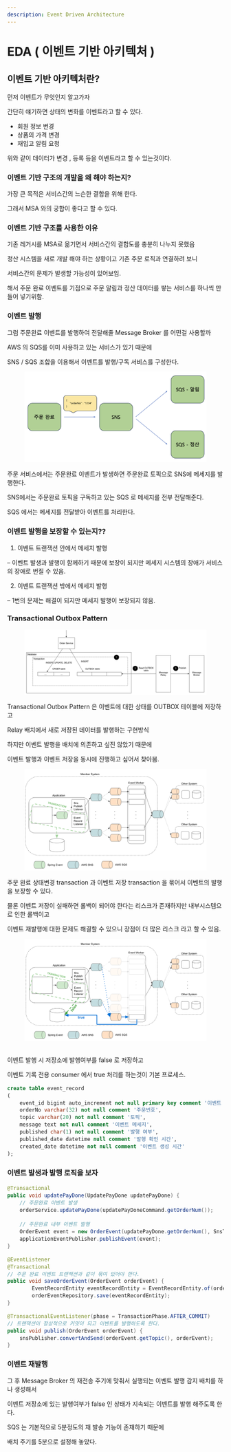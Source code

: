```yaml
---
description: Event Driven Architecture
---
```


# EDA ( 이벤트 기반 아키텍처 )

## 이벤트 기반 아키텍처란?

먼저 이벤트가 무엇인지 알고가자

간단히 얘기하면 상태의 변화를 이벤트라고 할 수 있다.

* 회원 정보 변경
* 상품의 가격 변경
* 재입고 알림 요청

위와 같이 데이터가 변경 , 등록 등을 이벤트라고 할 수 있는것이다.



### 이벤트 기반 구조의 개발을 왜 해야 하는지?

가장 큰 목적은 서비스간의 느슨한 결합을 위해 한다.

그래서 MSA 와의 궁합이 좋다고 할 수 있다.



### 이벤트 기반 구조를 사용한 이유

기존 레거시를 MSA로 옮기면서 서비스간의 결합도를 충분히 나누지 못했음

정산 시스템을 새로 개발 해야 하는 상황이고 기존 주문 로직과 연결하려 보니

서비스간의 문제가 발생할 가능성이 있어보임.

해서 주문 완료 이벤트를 기점으로 주문 알림과 정산 데이터를 쌓는 서비스를 하나씩 만들어 넣기위함.



### 이벤트 발행

그럼 주문완료 이벤트를 발행하여 전달해줄 Message Broker 를 어떤걸 사용할까

AWS 의 SQS를 이미 사용하고 있는 서비스가 있기 때문에

SNS / SQS 조합을 이용해서 이벤트를 발행/구독 서비스를 구성한다.

<figure><img src="../.gitbook/assets/image (80).png" alt=""><figcaption></figcaption></figure>

주문 서비스에서는 주문완료 이벤트가 발생하면 주문완료 토픽으로 SNS에 메세지를 발행한다.

SNS에서는 주문완료 토픽을 구독하고 있는 SQS 로 메세지를 전부 전달해준다.

SQS 에서는 메세지를 전달받아 이벤트를 처리한다.



### 이벤트 발행을 보장할 수 있는지?? <a href="#undefined" id="undefined"></a>

1. 이벤트 트랜잭션 안에서 메세지 발행

– 이벤트 발생과 발행이 함께하기 때문에 보장이 되지만 메세지 시스템의 장애가 서비스의 장애로 번질 수 있음.

2. 이벤트 트랜잭션 밖에서 메세지 발행

– 1번의 문제는 해결이 되지만 메세지 발행이 보장되지 않음.



### Transactional Outbox Pattern <a href="#transactional-outbox-pattern" id="transactional-outbox-pattern"></a>

<figure><img src="../.gitbook/assets/image (81).png" alt=""><figcaption></figcaption></figure>

Transactional Outbox Pattern 은 이벤트에 대한 상태를 OUTBOX 테이블에 저장하고

Relay 배치에서 새로 저장된 데이터를 발행하는 구현방식

&#x20;

하지만 이벤트 발행을 배치에 의존하고 싶진 않았기 때문에

이벤트 발행과 이벤트 저장을 동시에 진행하고 싶어서 찾아봄.

<figure><img src="../.gitbook/assets/image (82).png" alt=""><figcaption></figcaption></figure>

주문 완료 상태변경 transaction 과 이벤트 저장 transaction 을 묶어서 이벤트의 발행을 보장할 수 있다.

물론 이벤트 저장이 실패하면 롤백이 되어야 한다는 리스크가 존재하지만 내부시스템으로 인한 롤백이고

이벤트 재발행에 대한 문제도 해결할 수 있으니 장점이 더 많은 리스크 라고 할 수 있음.



<figure><img src="../.gitbook/assets/image (83).png" alt=""><figcaption></figcaption></figure>

\
이벤트 발행 시 저장소에 발행여부를 false 로 저장하고

이벤트 기록 전용 consumer 에서 true 처리를 하는것이 기본 프로세스.

```sql
create table event_record
(
    event_id bigint auto_increment not null primary key comment '이벤트 번호',
    orderNo varchar(32) not null comment '주문번호',
    topic varchar(20) not null comment '토픽',
    message text not null comment '이벤트 메세지',
    published char(1) not null comment '발행 여부',
    published_date datetime null comment '발행 확인 시간',
    created_date datetime not null comment '이벤트 생성 시간'
);
```



### 이벤트 발생과 발행 로직을 보자 <a href="#undefined" id="undefined"></a>

```java
@Transactional
public void updatePayDone(UpdatePayDone updatePayDone) {
    // 주문완료 이벤트 발생
    orderService.updatePayDone(updatePayDoneCommand.getOrderNum());

    // 주문완료 내부 이벤트 발행
    OrderEvent event = new OrderEvent(updatePayDone.getOrderNum(), SnsTopic.ORDER_PAY_DONE);
    applicationEventPublisher.publishEvent(event);
}
```

```java
@EventListener
@Transactional
// 주문 완료 이벤트 트랜잭션과 같이 묶여 있어야 한다.
public void saveOrderEvent(OrderEvent orderEvent) {
        EventRecordEntity eventRecordEntity = EventRecordEntity.of(orderEvent);
        orderEventRepository.save(eventRecordEntity);
}
```

```java
@TransactionalEventListener(phase = TransactionPhase.AFTER_COMMIT)
// 트랜잭션이 정상적으로 커밋이 되고 이벤트를 발행하도록 한다.
public void publish(OrderEvent orderEvent) {
    snsPublisher.convertAndSend(orderEvent.getTopic(), orderEvent);
}
```



### 이벤트 재발행 <a href="#undefined" id="undefined"></a>

그 후 Message Broker 의 재전송 주기에 맞춰서 실행되는 이벤트 발행 감지 배치를 하나 생성해서

이벤트 저장소에 있는 발행여부가 false 인 상태가 지속되는 이벤트를 발행 해주도록 한다.

SQS 는 기본적으로 5분정도의 재 발송 기능이 존재하기 때문에

배치 주기를 5분으로 설정해 놓았다.



